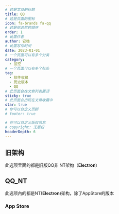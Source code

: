 ```yaml
---
# 这是文章的标题
title: QQ
# 这是页面的图标
icon: fa-brands fa-qq
# 这是侧边栏的顺序
order: 1
# 设置作者
author: 安稳
# 设置写作时间
date: 2023-01-01
# 一个页面可以有多个分类
category:
  - 监控
# 一个页面可以有多个标签
tag:
  - 软件收藏
  - 历史版本
  - QQ
# 此页面会在文章列表置顶
sticky: true
# 此页面会出现在文章收藏中
star: true
# 你可以自定义页脚
# footer: true

# 你可以自定义版权信息
# copyright: 无版权
headerDepth: 6
---
```


<!-- 你可以通过设置页面的 Frontmatter，在页面禁用功能与布局。 -->

<!-- more -->

## **旧架构**

此选项里面的都是旧版QQ非 NT架构（**Electron**）

<SiteInfo
  name="Windows"
  desc=""
  url="https://www.alipan.com/s/w4nJ4D7KcQb/folder/65227472249e47e2910d4da7b4828ec3cea8291a"
  logo="/img/start/qq-windows.svg"
  repo=""
  preview="/img/start/qq-windows.svg"
/>

<SiteInfo
  name="Windows TIM"
  desc=""
  url="https://www.alipan.com/s/w4nJ4D7KcQb/folder/65e031e644a78a8c0eac4bc188b7ddd0ae718cff"
  logo="/img/start/qq-windows.svg"
  repo=""
  preview="/img/start/qq-windows.svg"
/>

<SiteInfo
  name="Android"
  desc=""
  url="https://www.alipan.com/s/w4nJ4D7KcQb/folder/64f1d605dc298ce33ef94ab6914c4a8ed78277c0"
  logo="/img/start/qq-android.svg"
  repo=""
  preview="/img/start/qq-android.svg"
/>

<SiteInfo
  name="Android TIM"
  desc=""
  url="https://www.alipan.com/s/w4nJ4D7KcQb/folder/64f1d502e0537d3e75d44a349fce4be8e0a83de5"
  logo="/img/start/qq-android.svg"
  repo=""
  preview="/img/start/qq-android.svg"
/>

## **QQ_NT**

此选项內的都是NT(**Electron**)架构，除了AppStore的版本

<SiteInfo
  name="Windows"
  desc=""
  url="https://www.alipan.com/s/w4nJ4D7KcQb/folder/64a42d7830df718317484f029299936589557087"
  logo="/img/start/qq-windows.svg"
  repo=""
  preview="/img/start/qq-windows.svg"
/>

<SiteInfo
  name="Linux"
  desc=""
  url="https://www.alipan.com/s/w4nJ4D7KcQb/folder/64e955a815dbda7f52b948898afa2fa199fb573e"
  logo="/img/start/qq-linux.svg"
  repo=""
  preview="/img/start/qq-linux.svg"
/>

<SiteInfo
  name="Android"
  desc=""
  url="https://www.alipan.com/s/w4nJ4D7KcQb/folder/64c276d2314f436d658548fb97f25b0679e481cf"
  logo="/img/start/qq-android.svg"
  repo=""
  preview="/img/start/qq-android.svg"
/>

<SiteInfo
  name="Mac"
  desc=""
  url="https://www.alipan.com/s/w4nJ4D7KcQb/folder/64b0ffcc5ea6e7ead0244fab9f63d0dcf447a6f5"
  logo="/img/start/qq-apple.svg"
  repo=""
  preview="/img/start/qq-apple.svg"
/>

### **App Store**

<SiteInfo
  name="App Store"
  desc="App Store版本从 v8.9.63 开始变成Electron架构"
  url="https://www.alipan.com/s/Z3mrsfdFY5h/folder/6416a21dda856137c1094d6587b2077606f851a3"
  logo="/img/start/qq-apple.svg"
  repo=""
  preview="/img/start/qq-apple.svg"
/>

